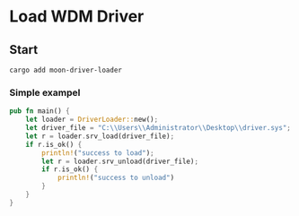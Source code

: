 # Load WDM Driver

## Start

~~~shell
cargo add moon-driver-loader
~~~

### Simple exampel
~~~rust
pub fn main() {
    let loader = DriverLoader::new();
    let driver_file = "C:\\Users\\Administrator\\Desktop\\driver.sys";
    let r = loader.srv_load(driver_file);
    if r.is_ok() {
        println!("success to load");
        let r = loader.srv_unload(driver_file);
        if r.is_ok() {
            println!("success to unload")
        }
    }
}
~~~